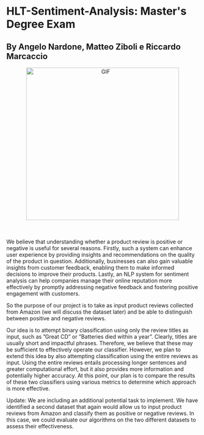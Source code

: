 # HLT-Sentiment-Analysis: Master's Degree Exam
## By Angelo Nardone, Matteo Ziboli e Riccardo Marcaccio

<div align="center">
<img hight="250" width="400" alt="GIF" align="center" src="https://github.com/Angelido/HLT-Sentiment-Analysis/blob/main/Figures/simp.gif">
</div>

</br>
</br>

We believe that understanding whether a product review is positive or negative is useful for several reasons. Firstly, such a system can enhance user experience by providing insights and recommendations on the quality of the product in question. Additionally, businesses can also gain valuable insights from customer feedback, enabling them to make informed decisions to improve their products. Lastly, an NLP system for sentiment analysis can help companies manage their online reputation more effectively by promptly addressing negative feedback and fostering positive engagement with customers.

So the purpose of our project is to take as input product reviews collected from Amazon (we will discuss the dataset later) and be able to distinguish between positive and negative reviews.

Our idea is to attempt binary classification using only the review titles as input, such as ”Great CD” or ”Batteries died within a year”. Clearly, titles are usually short and impactful phrases. Therefore, we believe that these may be sufficient to effectively operate our classifier. However, we plan to extend this idea by also attempting classification using the entire reviews as input. Using the entire reviews entails processing longer sentences and greater computational effort, but it also provides more information and potentially higher accuracy. At this point, our plan is to compare the results of these two classifiers using various metrics to determine which approach is more effective.

Update: We are including an additional potential task to implement. We have identified a second dataset that again would allow us to input product reviews from Amazon and classify them as positive or negative reviews. In this case, we could evaluate our algorithms on the two different datasets to assess their effectiveness.